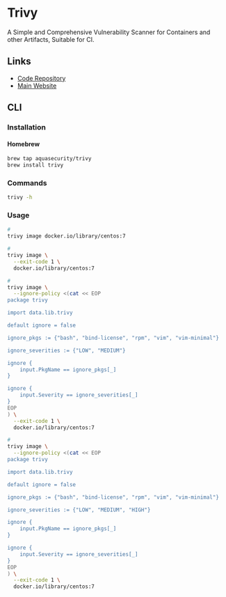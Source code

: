 # Trivy

A Simple and Comprehensive Vulnerability Scanner for Containers and other Artifacts, Suitable for CI.

## Links

- [Code Repository](https://github.com/aquasecurity/trivy)
- [Main Website](https://aquasecurity.github.io/trivy/)

## CLI

### Installation

#### Homebrew

```sh
brew tap aquasecurity/trivy
brew install trivy
```

### Commands

```sh
trivy -h
```

### Usage

```sh
#
trivy image docker.io/library/centos:7

#
trivy image \
  --exit-code 1 \
  docker.io/library/centos:7

#
trivy image \
  --ignore-policy <(cat << EOP
package trivy

import data.lib.trivy

default ignore = false

ignore_pkgs := {"bash", "bind-license", "rpm", "vim", "vim-minimal"}

ignore_severities := {"LOW", "MEDIUM"}

ignore {
	input.PkgName == ignore_pkgs[_]
}

ignore {
	input.Severity == ignore_severities[_]
}
EOP
) \
  --exit-code 1 \
  docker.io/library/centos:7

#
trivy image \
  --ignore-policy <(cat << EOP
package trivy

import data.lib.trivy

default ignore = false

ignore_pkgs := {"bash", "bind-license", "rpm", "vim", "vim-minimal"}

ignore_severities := {"LOW", "MEDIUM", "HIGH"}

ignore {
	input.PkgName == ignore_pkgs[_]
}

ignore {
	input.Severity == ignore_severities[_]
}
EOP
) \
  --exit-code 1 \
  docker.io/library/centos:7
```
